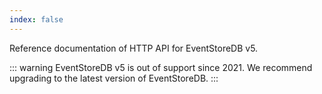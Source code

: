 ```yaml
---
index: false
---
```


Reference documentation of HTTP API for EventStoreDB v5.

::: warning
EventStoreDB v5 is out of support since 2021. We recommend upgrading to the latest version of EventStoreDB.
:::

<Catalog/>
